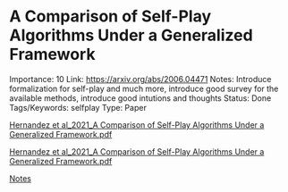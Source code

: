 # A Comparison of Self-Play Algorithms Under a Generalized Framework

Importance: 10
Link: https://arxiv.org/abs/2006.04471
Notes: Introduce formalization for self-play and much more, introduce good survey for the available methods, introduce good intutions and thoughts
Status: Done
Tags/Keywords: selfplay
Type: Paper

[Hernandez et al_2021_A Comparison of Self-Play Algorithms Under a Generalized Framework.pdf](A%20Comparison%20of%20Self-Play%20Algorithms%20Under%20a%20Gener%208d9a9b41534c4f8ebf8104bef4dee388/Hernandez_et_al_2021_A_Comparison_of_Self-Play_Algorithms_Under_a_Generalized_Framework.pdf)

[Hernandez et al_2021_A Comparison of Self-Play Algorithms Under a Generalized Framework.pdf](A%20Comparison%20of%20Self-Play%20Algorithms%20Under%20a%20Gener%208d9a9b41534c4f8ebf8104bef4dee388/Hernandez_et_al_2021_A_Comparison_of_Self-Play_Algorithms_Under_a_Generalized_Framework%201.pdf)

[Notes](A%20Comparison%20of%20Self-Play%20Algorithms%20Under%20a%20Gener%208d9a9b41534c4f8ebf8104bef4dee388/Notes%20c4be4efc457c445bb5e5b6f9389cc297.md)